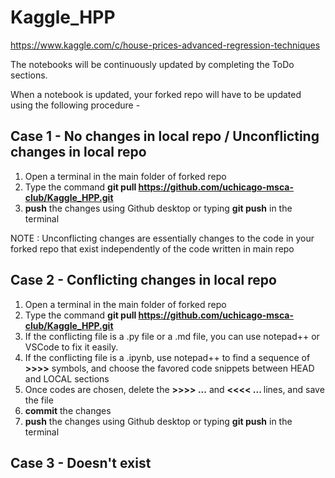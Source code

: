 # Kaggle_HPP
https://www.kaggle.com/c/house-prices-advanced-regression-techniques


The notebooks will be continuously updated by completing the ToDo sections.

When a notebook is updated, your forked repo will have to be updated using the following procedure - 

## Case 1 - No changes in local repo / Unconflicting changes in local repo

1. Open a terminal in the main folder of forked repo
1. Type the command <b>git pull https://github.com/uchicago-msca-club/Kaggle_HPP.git</b>
1. <b>push</b> the changes using Github desktop or typing <b>git push</b> in the terminal


NOTE : Unconflicting changes are essentially changes to the code in your forked repo that exist independently of the code written in main repo

## Case 2 - Conflicting changes in local repo

1. Open a terminal in the main folder of forked repo
1. Type the command <b>git pull https://github.com/uchicago-msca-club/Kaggle_HPP.git</b>
1. If the conflicting file is a .py file or a .md file, you can use notepad++ or VSCode to fix it easily.
1. If the conflicting file is a .ipynb, use notepad++ to find a sequence of <b>>>>></b> symbols, and choose the favored code snippets between HEAD and LOCAL sections
1. Once codes are chosen, delete the <b>>>>> ...</b> and <b><<<< ... </b> lines, and save the file
1. <b>commit</b> the changes
1. <b>push</b> the changes using Github desktop or typing <b>git push</b> in the terminal

## Case 3 - Doesn't exist
